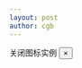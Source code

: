 ```yaml
---
layout: post
author: cgb
---
```


<p>关闭图标实例
  <button type="button" class="close" aria-hidden="true">
    &times;
  </button>
</p>